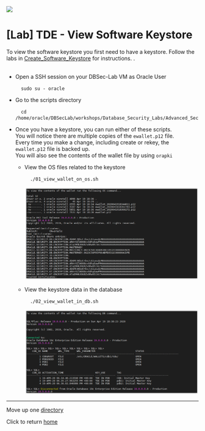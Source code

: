 ![](../../../../images/banner_ASO.PNG)

# [Lab] TDE - View Software Keystore

To view the software keystore you first need to have a keystore. Follow the labs in [Create_Software_Keystore](../Create_Software_Keystore/README.md) for instructions.
.<br><br>

- Open a SSH session on your DBSec-Lab VM as Oracle User

        sudo su - oracle

- Go to the scripts directory

        cd /home/oracle/DBSecLab/workshops/Database_Security_Labs/Advanced_Security/TDE/View_Software_Keystore

- Once you have a keystore, you can run either of these scripts.<br>
You will notice there are multiple copies of the `ewallet.p12` file.<br>
Every time you make a change, including create or rekey, the `ewallet.p12` file is backed up.<br>
You will also see the contents of the wallet file by using `orapki`

    - View the OS files related to the keystore

            ./01_view_wallet_on_os.sh

      ![](../images/TDE_008.PNG)

    - View the keystore data in the database

            ./02_view_wallet_in_db.sh

      ![](../images/TDE_009.PNG)

---
Move up one [directory](../README.md)

Click to return [home](/README.md)
